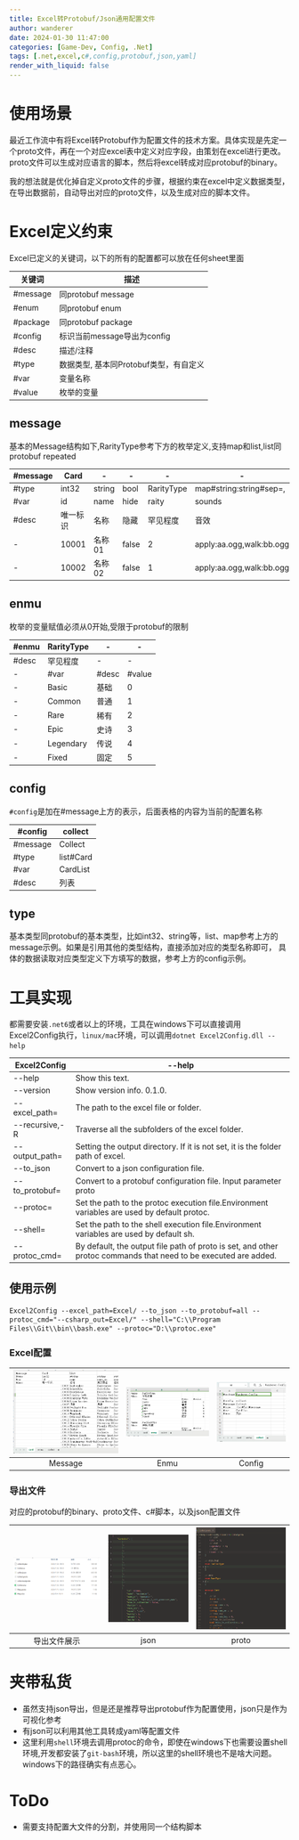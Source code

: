 ```yaml
---
title: Excel转Protobuf/Json通用配置文件
author: wanderer
date: 2024-01-30 11:47:00
categories: [Game-Dev, Config, .Net]
tags: [.net,excel,c#,config,protobuf,json,yaml]
render_with_liquid: false
---
```


# 使用场景
最近工作流中有将Excel转Protobuf作为配置文件的技术方案。具体实现是先定一个proto文件，再在一个对应excel表中定义对应字段，由策划在excel进行更改。proto文件可以生成对应语言的脚本，然后将excel转成对应protobuf的binary。  

我的想法就是优化掉自定义proto文件的步骤，根据约束在excel中定义数据类型，在导出数据前，自动导出对应的proto文件，以及生成对应的脚本文件。

# Excel定义约束
Excel已定义的关键词，以下的所有的配置都可以放在任何sheet里面

|关键词|描述|
|------|---|
|#message|同protobuf message|
|#enum|同protobuf enum|
|#package|同protobuf package|
|#config|标识当前message导出为config|
|#desc|描述/注释|
|#type|数据类型, 基本同Protobuf类型，有自定义|
|#var|变量名称|
|#value|枚举的变量|

## message
基本的Message结构如下,RarityType参考下方的枚举定义,支持map和list,list同protobuf repeated  

|#message|Card|-|-|-|-|-|
|-----|----|----|---|-----|-----|-----|
|#type|int32|string|bool|RarityType|map#string:string#sep=,|list#string#sep=,|
|#var|id|name|hide|raity|sounds|animations|
|#desc|唯一标识|名称|隐藏|罕见程度|音效|动画|
|-|10001|名称01|false|2|apply:aa.ogg,walk:bb.ogg|run,attack,idle|
|-|10002|名称02|false|1|apply:aa.ogg,walk:bb.ogg|run,attack,idle|

## enmu
枚举的变量赋值必须从0开始,受限于protobuf的限制  

|#enmu|RarityType|-|-|
|---|---|---|--|
|#desc|罕见程度|-|-|
|-|	#var|#desc	|#value|
|-|	Basic	|基础	|0|
|-|	Common	|普通	|1|
|-|	Rare 	|稀有	|2|
|-|	Epic 	|史诗	|3|
|-|	Legendary 	|传说	|4|
|-|	Fixed 	|固定	|5|

## config
`#config`是加在#message上方的表示，后面表格的内容为当前的配置名称  

|#config|collect|
|-------|-------|
|#message|Collect|
|#type|	list#Card|
|#var|	CardList|
|#desc|	列表|

## type
基本类型同protobuf的基本类型，比如int32、string等，list、map参考上方的message示例。如果是引用其他的类型结构，直接添加对应的类型名称即可， 具体的数据读取对应类型定义下方填写的数据，参考上方的config示例。

# 工具实现

都需要安装`.net6`或者以上的环境，工具在windows下可以直接调用Excel2Config执行，`linux/mac`环境，可以调用`dotnet Excel2Config.dll --help`

|Excel2Config| --help|
|--|--|
|--help|Show this text.|
|--version|           Show version info. 0.1.0.|
|--excel_path=|       The path to the excel file or folder.|
|--recursive,-R|      Traverse all the subfolders of the excel folder.|
|--output_path=|      Setting the output directory. If it is not set, it is the folder path of excel.|
|--to_json|           Convert to a json configuration file.|
|--to_protobuf=|      Convert to a protobuf configuration file. Input parameter proto|textproto|binaryproto|all, all is recommended.|
|--protoc=|           Set the path to the protoc execution file.Environment variables are used by default protoc.|
|--shell=|            Set the path to the shell execution file.Environment variables are used by default sh.|
|--protoc_cmd=|       By default, the output file path of proto is set, and other protoc commands that need to be executed are added.|

## 使用示例 

```shell
Excel2Config --excel_path=Excel/ --to_json --to_protobuf=all --protoc_cmd="--csharp_out=Excel/" --shell="C:\\Program Files\\Git\\bin\\bash.exe" --protoc="D:\\protoc.exe"
```

### Excel配置  

|![](/assets/images/excel_01.png)|![](/assets/images/excel_02.png)|![](/assets/images/excel_03.png)|
|:--:|:--:|:--:|
|Message|Enmu|Config|

### 导出文件

对应的protobuf的binary、proto文件、c#脚本，以及json配置文件  

|![](/assets/images/excel_04.png)|![](/assets/images/excel_05.png)|![](/assets/images/excel_06.png)|
|:--:|:--:|:--:|
|导出文件展示|json|proto|


# 夹带私货
* 虽然支持json导出，但是还是推荐导出protobuf作为配置使用，json只是作为可视化参考  
* 有json可以利用其他工具转成yaml等配置文件  
* 这里利用`shell`环境去调用protoc的命令，即使在windows下也需要设置shell环境,开发都安装了`git-bash`环境，所以这里的shell环境也不是啥大问题。windows下的路径确实有点恶心。

# ToDo
* 需要支持配置大文件的分割，并使用同一个结构脚本